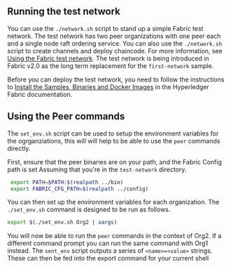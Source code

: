 ## Running the test network

You can use the `./network.sh` script to stand up a simple Fabric test network. The test network has two peer organizations with one peer each and a single node raft ordering service. You can also use the `./network.sh` script to create channels and deploy chaincode. For more information, see [Using the Fabric test network](https://hyperledger-fabric.readthedocs.io/en/latest/test_network.html). The test network is being introduced in Fabric v2.0 as the long term replacement for the `first-network` sample.

Before you can deploy the test network, you need to follow the instructions to [Install the Samples, Binaries and Docker Images](https://hyperledger-fabric.readthedocs.io/en/latest/install.html) in the Hyperledger Fabric documentation.

## Using the Peer commands
The `set_env.sh` script can be used to setup the environment variables for the ogrganziations, this will will help to be able to use the `peer` commands directly.

First, ensure that the peer binaries are on your path, and the Fabric Config path is set Assuming that you're in the `test-network` directory.

```bash
 export PATH=$PATH:$(realpath ../bin)
 export FABRIC_CFG_PATH=$(realpath ../config)
```

You can then set up the environment variables for each organization. The `./set_env.sh` command is designed to be run as follows.

```bash
export $(./set_env.sh Org2 | xargs)
```

You will now be able to run the `peer` commands in the context of Org2. If a different command prompt you can run the same command with Org1 instead.
The `sent_env` script outputs a series of `<name>=<value>` strings. These can then be fed into the export command for your current shell